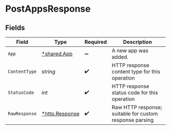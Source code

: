 # PostAppsResponse


## Fields

| Field                                                   | Type                                                    | Required                                                | Description                                             |
| ------------------------------------------------------- | ------------------------------------------------------- | ------------------------------------------------------- | ------------------------------------------------------- |
| `App`                                                   | [*shared.App](../../../pkg/models/shared/app.md)        | :heavy_minus_sign:                                      | A new app was added.                                    |
| `ContentType`                                           | *string*                                                | :heavy_check_mark:                                      | HTTP response content type for this operation           |
| `StatusCode`                                            | *int*                                                   | :heavy_check_mark:                                      | HTTP response status code for this operation            |
| `RawResponse`                                           | [*http.Response](https://pkg.go.dev/net/http#Response)  | :heavy_check_mark:                                      | Raw HTTP response; suitable for custom response parsing |